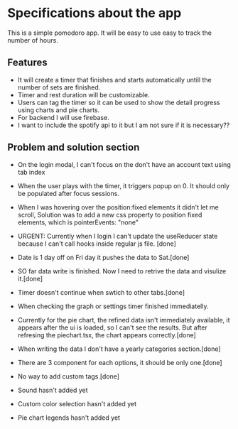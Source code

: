 # Specifications about the app

This is a simple pomodoro app. It will be easy to use easy to track the number of hours.

## Features

- It will create a timer that finishes and starts automatically untill the number of sets are finished.
- Timer and rest duration will be customizable.
- Users can tag the timer so it can be used to show the detail progress using charts and pie charts.
- For backend I will use firebase.
- I want to include the spotify api to it but I am not sure if it is necessary??

## Problem and solution section

- On the login modal, I can't focus on the don't have an account text using tab index
- When the user plays with the timer, it triggers popup on 0. It should only be populated after focus sessions.

- When I was hovering over the position:fixed elements it didn't let me scroll, Solution was to add a new css property to position fixed elements,
  which is pointerEvents: "none"

- URGENT: Currently when I login I can't update the useReducer state because I can't call
  hooks inside regular js file. [done]
- Date is 1 day off on Fri day it pushes the data to Sat.[done]

- SO far data write is finished. Now I need to retrive the data and visulize it.[done]
- Timer doesn't continue when swtich to other tabs.[done]
- When checking the graph or settings timer finished immediatelly.
- Currently for the pie chart, the refined data isn't immediately available, it appears after the ui is loaded,
  so I can't see the results. But after refresing the piechart.tsx, the chart appears correctly.[done]
- When writing the data I don't have a yearly categories section.[done]
- There are 3 component for each options, it should be only one.[done]
- No way to add custom tags.[done]
- Sound hasn't added yet
- Custom color selection hasn't added yet
- Pie chart legends hasn't added yet
